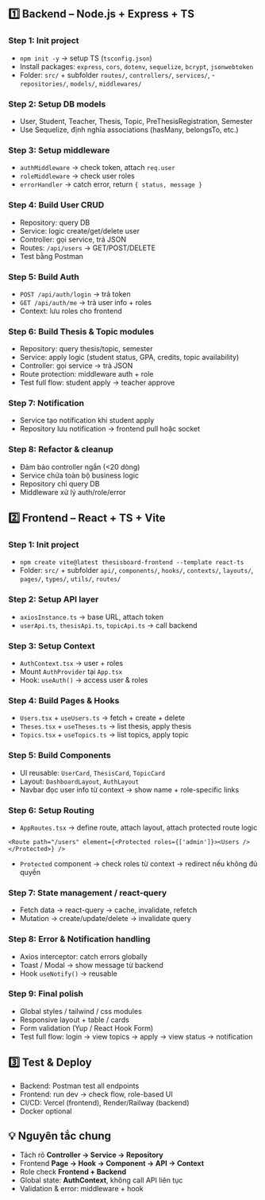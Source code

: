 
## 1️⃣ Backend – Node.js + Express + TS

### Step 1: Init project

- `npm init -y` → setup TS (`tsconfig.json`)
- Install packages: `express`, `cors`, `dotenv`, `sequelize`, `bcrypt`, `jsonwebtoken`
- Folder: `src/` + subfolder `routes/`, `controllers/`, `services/`, - `repositories/`, `models/`, `middlewares/`

### Step 2: Setup DB models

- User, Student, Teacher, Thesis, Topic, PreThesisRegistration, Semester
- Use Sequelize, định nghĩa associations (hasMany, belongsTo, etc.)

### Step 3: Setup middleware

- `authMiddleware` → check token, attach `req.user`
- `roleMiddleware` → check user roles
- `errorHandler` → catch error, return `{ status, message }`

### Step 4: Build User CRUD

- Repository: query DB
- Service: logic create/get/delete user
- Controller: gọi service, trả JSON
- Routes: `/api/users` → GET/POST/DELETE
- Test bằng Postman

### Step 5: Build Auth

- `POST /api/auth/login` → trả token
- `GET /api/auth/me` → trả user info + roles
- Context: lưu roles cho frontend

### Step 6: Build Thesis & Topic modules

- Repository: query thesis/topic, semester
- Service: apply logic (student status, GPA, credits, topic availability)
- Controller: gọi service → trả JSON
- Route protection: middleware auth + role
- Test full flow: student apply → teacher approve

### Step 7: Notification

- Service tạo notification khi student apply
- Repository lưu notification → frontend pull hoặc socket

### Step 8: Refactor & cleanup

- Đảm bảo controller ngắn (<20 dòng)
- Service chứa toàn bộ business logic
- Repository chỉ query DB
- Middleware xử lý auth/role/error

## 2️⃣ Frontend – React + TS + Vite

### Step 1: Init project

- `npm create vite@latest thesisboard-frontend --template react-ts`
- Folder: `src/` + subfolder `api/`, `components/`, `hooks/`, `contexts/`, `layouts/`, `pages/`, `types/`, `utils/`, `routes/`

### Step 2: Setup API layer

- `axiosInstance.ts` → base URL, attach token
- `userApi.ts`, `thesisApi.ts`, `topicApi.ts` → call backend

### Step 3: Setup Context

- `AuthContext.tsx` → user + roles
- Mount `AuthProvider` tại `App.tsx`
- Hook: `useAuth()` → access user & roles

### Step 4: Build Pages & Hooks

- `Users.tsx` + `useUsers.ts` → fetch + create + delete
- `Theses.tsx` + `useTheses.ts` → list thesis, apply thesis
- `Topics.tsx` + `useTopics.ts` → list topics, apply topic

### Step 5: Build Components

- UI reusable: `UserCard`, `ThesisCard`, `TopicCard`
- Layout: `DashboardLayout`, `AuthLayout`
- Navbar đọc user info từ context → show name + role-specific links

### Step 6: Setup Routing

- `AppRoutes.tsx` → define route, attach layout, attach protected route logic

```tsx
<Route path="/users" element={<Protected roles={['admin']}><Users /></Protected>} />
```

- `Protected` component → check roles từ context → redirect nếu không đủ quyền

### Step 7: State management / react-query

- Fetch data → react-query → cache, invalidate, refetch
- Mutation → create/update/delete → invalidate query

### Step 8: Error & Notification handling

- Axios interceptor: catch errors globally
- Toast / Modal → show message từ backend
- Hook `useNotify()` → reusable

### Step 9: Final polish

- Global styles / tailwind / css modules
- Responsive layout + table / cards
- Form validation (Yup / React Hook Form)
- Test full flow: login → view topics → apply → view status → notification

## 3️⃣ Test & Deploy

- Backend: Postman test all endpoints
- Frontend: run dev → check flow, role-based UI
- CI/CD: Vercel (frontend), Render/Railway (backend)
- Docker optional

## 💡 Nguyên tắc chung

- Tách rõ <b>Controller → Service → Repository</b>
- Frontend <b>Page → Hook → Component → API → Context</b>
- Role check <b>Frontend + Backend</b>
- Global state: <b>AuthContext</b>, không call API liên tục
- Validation & error: middleware + hook